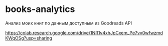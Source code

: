 # books-analytics
Анализ моих книг по данным доступным из Goodreads API

https://colab.research.google.com/drive/1NR1v4xhJpCxem_Pe7vv0wfwzmdKWqOSg?usp=sharing
